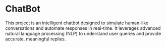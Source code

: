 # ChatBot
This project is an intelligent chatbot designed to simulate human-like conversations and automate responses in real-time. It leverages advanced natural language processing (NLP) to understand user queries and provide accurate, meaningful replies.
